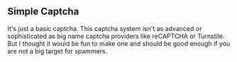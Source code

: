 ## Simple Captcha

It's just a basic captcha. This captcha system isn't as advanced or sophisticated as big name captcha providers like reCAPTCHA or Turnstile. But I thought it would be fun to make one and should be good enough if you are not a big target for spammers.
